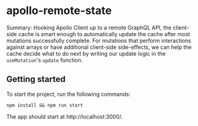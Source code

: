 # apollo-remote-state

Summary: Hooking Apollo Client up to a remote GraphQL API, the client-side cache is smart enough to automatically update the cache after most mutations successfully complete. For mutations that perform interactions against arrays or have additional client-side side-effects, we can help the cache decide what to do next by writing our update logic in the `useMutation`'s `update` function.

## Getting started

To start the project, run the following commands:

```
npm install && npm run start
```

The app should start at http://localhost:3000/.
